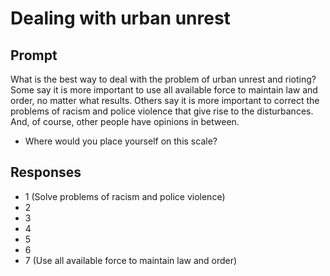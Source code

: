 # Dealing with urban unrest

## Prompt
What is the best way to deal with the problem of urban unrest and rioting?
Some say it is more important to use all available force to maintain law and order, no matter what results.
Others say it is more important to correct the problems of racism and police violence that give rise to the disturbances. And, of
course, other people have opinions in between.
- Where would you place yourself on this scale?

## Responses
- 1 (Solve problems of racism and police violence)
- 2
- 3
- 4
- 5
- 6
- 7 (Use all available force to maintain law and order)
